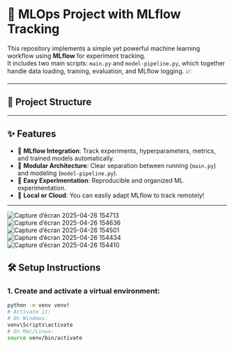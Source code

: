 # 🚀 MLOps Project with MLflow Tracking

This repository implements a simple yet powerful machine learning workflow using **MLflow** for experiment tracking.  
It includes two main scripts: `main.py` and `model-pipeline.py`, which together handle data loading, training, evaluation, and MLflow logging. 📈

---

## 📂 Project Structure


---

## ✨ Features

- 🔵 **MLflow Integration**: Track experiments, hyperparameters, metrics, and trained models automatically.
- 🔵 **Modular Architecture**: Clear separation between running (`main.py`) and modeling (`model-pipeline.py`).
- 🔵 **Easy Experimentation**: Reproducible and organized ML experimentation.
- 🔵 **Local or Cloud**: You can easily adapt MLflow to track remotely!

---


![Capture d’écran 2025-04-26 154713](https://github.com/user-attachments/assets/40f2c859-f6d9-4ca4-bb71-a673a46c0689)
![Capture d’écran 2025-04-26 154636](https://github.com/user-attachments/assets/ed713914-a6dd-481b-b1a9-41761b4e793e)
![Capture d’écran 2025-04-26 154501](https://github.com/user-attachments/assets/b14e2ba0-ac0b-491c-8784-3b503e5f1e2c)
![Capture d’écran 2025-04-26 154434](https://github.com/user-attachments/assets/a09533f9-cba3-4f9f-987c-b2d6b5f7a5ce)
![Capture d’écran 2025-04-26 154410](https://github.com/user-attachments/assets/c0404cbb-11f5-45e0-a4d3-ec7503921156)


## 🛠️ Setup Instructions

### 1. Create and activate a virtual environment:

```bash
python -m venv venv!
# Activate it:
# On Windows:
venv\Scripts\activate
# On Mac/Linux:
source venv/bin/activate



